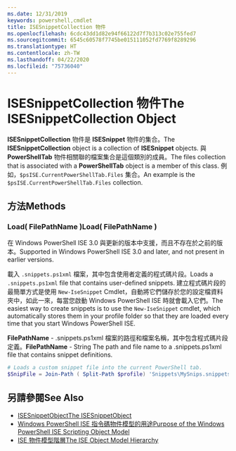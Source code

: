 ```yaml
---
ms.date: 12/31/2019
keywords: powershell,cmdlet
title: ISESnippetCollection 物件
ms.openlocfilehash: 6cdc43dd1d82e94f66122d7f7b313c02e755fed7
ms.sourcegitcommit: 6545c60578f7745be015111052fd7769f8289296
ms.translationtype: HT
ms.contentlocale: zh-TW
ms.lasthandoff: 04/22/2020
ms.locfileid: "75736040"
---
```

# <a name="the-isesnippetcollection-object"></a><span data-ttu-id="3cc26-103">ISESnippetCollection 物件</span><span class="sxs-lookup"><span data-stu-id="3cc26-103">The ISESnippetCollection Object</span></span>

<span data-ttu-id="3cc26-104">**ISESnippetCollection** 物件是 **ISESnippet** 物件的集合。</span><span class="sxs-lookup"><span data-stu-id="3cc26-104">The **ISESnippetCollection** object is a collection of **ISESnippet** objects.</span></span> <span data-ttu-id="3cc26-105">與 **PowerShellTab** 物件相關聯的檔案集合是這個類別的成員。</span><span class="sxs-lookup"><span data-stu-id="3cc26-105">The files collection that is associated with a **PowerShellTab** object is a member of this class.</span></span> <span data-ttu-id="3cc26-106">例如，`$psISE.CurrentPowerShellTab.Files` 集合。</span><span class="sxs-lookup"><span data-stu-id="3cc26-106">An example is the `$psISE.CurrentPowerShellTab.Files` collection.</span></span>

## <a name="methods"></a><span data-ttu-id="3cc26-107">方法</span><span class="sxs-lookup"><span data-stu-id="3cc26-107">Methods</span></span>

### <a name="load-filepathname-"></a><span data-ttu-id="3cc26-108">Load\( FilePathName \)</span><span class="sxs-lookup"><span data-stu-id="3cc26-108">Load\( FilePathName \)</span></span>

<span data-ttu-id="3cc26-109">在 Windows PowerShell ISE 3.0 與更新的版本中支援，而且不存在於之前的版本。</span><span class="sxs-lookup"><span data-stu-id="3cc26-109">Supported in Windows PowerShell ISE 3.0 and later, and not present in earlier versions.</span></span>

<span data-ttu-id="3cc26-110">載入 `.snippets.ps1xml` 檔案，其中包含使用者定義的程式碼片段。</span><span class="sxs-lookup"><span data-stu-id="3cc26-110">Loads a `.snippets.ps1xml` file that contains user-defined snippets.</span></span> <span data-ttu-id="3cc26-111">建立程式碼片段的最簡單方式是使用 `New-IseSnippet` Cmdlet，自動將它們儲存於您的設定檔資料夾中，如此一來，每當您啟動 Windows PowerShell ISE 時就會載入它們。</span><span class="sxs-lookup"><span data-stu-id="3cc26-111">The easiest way to create snippets is to use the `New-IseSnippet` cmdlet, which automatically stores them in your profile folder so that they are loaded every time that you start Windows PowerShell ISE.</span></span>

<span data-ttu-id="3cc26-112">**FilePathName** - .snippets.ps1xml 檔案的路徑和檔案名稱，其中包含程式碼片段定義。</span><span class="sxs-lookup"><span data-stu-id="3cc26-112">**FilePathName** - String The path and file name to a .snippets.ps1xml file that contains snippet definitions.</span></span>

```powershell
# Loads a custom snippet file into the current PowerShell tab.
$SnipFile = Join-Path ( Split-Path $profile) 'Snippets\MySnips.snippets.ps1xml' $psISE.CurrentPowerShellTab.Snippets.Add($SnipPath)
```

## <a name="see-also"></a><span data-ttu-id="3cc26-113">另請參閱</span><span class="sxs-lookup"><span data-stu-id="3cc26-113">See Also</span></span>

- [<span data-ttu-id="3cc26-114">ISESnippetObject</span><span class="sxs-lookup"><span data-stu-id="3cc26-114">The ISESnippetObject</span></span>](The-ISESnippetObject.md)
- [<span data-ttu-id="3cc26-115">Windows PowerShell ISE 指令碼物件模型的用途</span><span class="sxs-lookup"><span data-stu-id="3cc26-115">Purpose of the Windows PowerShell ISE Scripting Object Model</span></span>](Purpose-of-the-Windows-PowerShell-ISE-Scripting-Object-Model.md)
- [<span data-ttu-id="3cc26-116">ISE 物件模型階層</span><span class="sxs-lookup"><span data-stu-id="3cc26-116">The ISE Object Model Hierarchy</span></span>](The-ISE-Object-Model-Hierarchy.md)
